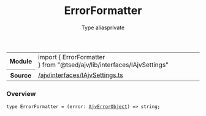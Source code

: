 
<header class="symbol-info-header"><h1 id="errorformatter">ErrorFormatter</h1><label class="symbol-info-type-label type">Type alias</label><label class="api-type-label private" title="private">private</label></header>
<!-- summary -->
<section class="symbol-info"><table class="is-full-width"><tbody><tr><th>Module</th><td><div class="lang-typescript"><span class="token keyword">import</span> { ErrorFormatter }&nbsp;<span class="token keyword">from</span>&nbsp;<span class="token string">"@tsed/ajv/lib/interfaces/IAjvSettings"</span></div></td></tr><tr><th>Source</th><td><a href="https://github.com/Romakita/ts-express-decorators/blob/v4.0.6/src//ajv/interfaces/IAjvSettings.ts#L0-L0">/ajv/interfaces/IAjvSettings.ts</a></td></tr></tbody></table></section>
<!-- overview -->


### Overview


<pre><code class="typescript-lang ">type ErrorFormatter = <span class="token punctuation">(</span>error<span class="token punctuation">:</span> <a href="#api/ajv/ajverrorobject"><span class="token">AjvErrorObject</span></a><span class="token punctuation">)</span> => <span class="token keyword">string</span><span class="token punctuation">;</span></code></pre>


<!-- Parameters -->

<!-- Description -->

<!-- Members -->

